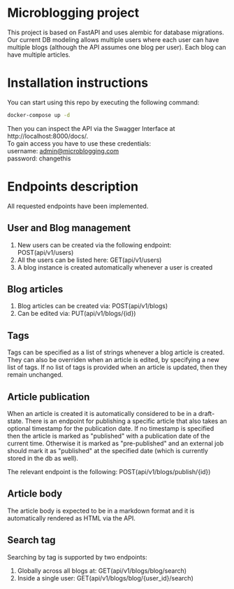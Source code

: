# Microblogging project
This project is based on FastAPI and uses alembic for database migrations.
Our current DB modeling allows multiple users where each user can have multiple blogs (although the API assumes one blog per user).
Each blog can have multiple articles.
# Installation instructions
You can start using this repo by executing the following command:
```bash
docker-compose up -d
```
Then you can inspect the API via the Swagger Interface at http://localhost:8000/docs/. <br>
To gain access you have to use these credentials:\
username: admin@microblogging.com\
password: changethis

# Endpoints description
All requested endpoints have been implemented.

## User and Blog management
1. New users can be created via the following endpoint: POST(api/v1/users)
2. All the users can be listed here: GET(api/v1/users)
3. A blog instance is created automatically whenever a user is created

## Blog articles
1. Blog articles can be created via: POST(api/v1/blogs)
2. Can be edited via: PUT(api/v1/blogs/{id})

## Tags
Tags can be specified as a list of strings whenever a blog article is created.
They can also be overriden when an article is edited, by specifying a new list of tags.
If no list of tags is provided when an article is updated, then they remain unchanged.

## Article publication
When an article is created it is automatically considered to be in a draft-state.
There is an endpoint for publishing a specific article that also takes an optional
timestamp for the publication date.
If no timestamp is specified then the article is marked as "published" with a publication date of the current time. Otherwise
it is marked as "pre-published" and an external job should mark it as "published" at the specified date (which is currently stored in the db as well).

The relevant endpoint is the following: POST(api/v1/blogs/publish/{id})

## Article body
The article body is expected to be in a markdown format and it is 
automatically rendered as HTML via the API.

## Search tag
Searching by tag is supported by two endpoints:
1. Globally across all blogs at: GET(api/v1/blogs/blog/search)
2. Inside a single user: GET(api/v1/blogs/blog/{user_id}/search)
